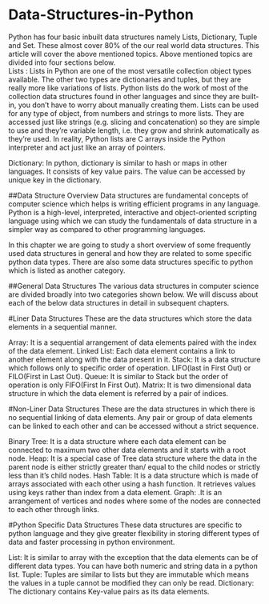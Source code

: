 # Data-Structures-in-Python
Python has four basic inbuilt data structures namely Lists, Dictionary, Tuple and Set. These almost cover 80% of the our real world data structures. 
This article will cover the above mentioned topics.  Above mentioned topics are divided into four sections below.     
Lists : Lists in Python are one of the most versatile collection object types available. The other two types are dictionaries and tuples, 
but they are really more like variations of lists.         Python lists do the work of most of the collection data structures found in other languages and 
since they are built-in, you don’t have to worry about manually creating them.         Lists can be used for any type of object, from numbers and strings to 
more lists.         They are accessed just like strings (e.g. slicing and concatenation) so they are simple to use and they’re variable length, i.e. they grow
and shrink automatically as they’re used.         In reality, Python lists are C arrays inside the Python interpreter and act just like an array of pointers.

Dictionary: In python, dictionary is similar to hash or maps in other languages. It consists of key value pairs. The value can be accessed by unique key in the dictionary.


##Data Structure Overview
Data structures are fundamental concepts of computer science which helps is writing efficient programs in any language. Python is a high-level, interpreted, interactive and object-oriented scripting language using which we can study the fundamentals of data structure in a simpler way as compared to other programming languages.

In this chapter we are going to study a short overview of some frequently used data structures in general and how they are related to some specific python data types. There are also some data structures specific to python which is listed as another category.

##General Data Structures
The various data structures in computer science are divided broadly into two categories shown below. We will discuss about each of the below data structures in detail in subsequent chapters.

#Liner Data Structures
These are the data structures which store the data elements in a sequential manner.

Array: It is a sequential arrangement of data elements paired with the index of the data element.
Linked List: Each data element contains a link to another element along with the data present in it.
Stack: It is a data structure which follows only to specific order of operation. LIFO(last in First Out) or FILO(First in Last Out).
Queue: It is similar to Stack but the order of operation is only FIFO(First In First Out).
Matrix: It is two dimensional data structure in which the data element is referred by a pair of indices.

#Non-Liner Data Structures
These are the data structures in which there is no sequential linking of data elements. Any pair or group of data elements can be linked to each other and can be accessed without a strict sequence.

Binary Tree: It is a data structure where each data element can be connected to maximum two other data elements and it starts with a root node.
Heap: It is a special case of Tree data structure where the data in the parent node is either strictly greater than/ equal to the child nodes or strictly less than it’s child nodes.
Hash Table: It is a data structure which is made of arrays associated with each other using a hash function. It retrieves values using keys rather than index from a data element.
Graph: .It is an arrangement of vertices and nodes where some of the nodes are connected to each other through links.

#Python Specific Data Structures
These data structures are specific to python language and they give greater flexibility in storing different types of data and faster processing in python environment.

List: It is similar to array with the exception that the data elements can be of different data types. You can have both numeric and string data in a python list.
Tuple: Tuples are similar to lists but they are immutable which means the values in a tuple cannot be modified they can only be read.
Dictionary: The dictionary contains Key-value pairs as its data elements.
